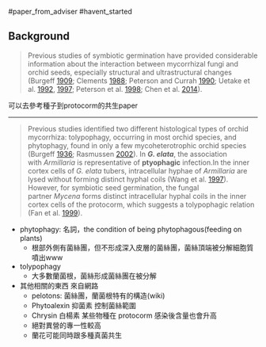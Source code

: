 #paper_from_adviser #havent_started 



## Background
> Previous studies of symbiotic germination have provided considerable information about the interaction between mycorrhizal fungi and orchid seeds, especially structural and ultrastructural changes (Burgeff [1909](https://as-botanicalstudies.springeropen.com/articles/10.1186/s40529-019-0280-z#ref-CR4 "Burgeff H (1909) Die Wurzelpiltze der Orchideen, ihreKultur und ihre Leben in der Pflanze. Gustav Fischer, Jena"); Clements [1988](https://as-botanicalstudies.springeropen.com/articles/10.1186/s40529-019-0280-z#ref-CR7 "Clements MA (1988) Orchid mycorrhizal associations. Lindleyana 3:73–86"); Peterson and Currah [1990](https://as-botanicalstudies.springeropen.com/articles/10.1186/s40529-019-0280-z#ref-CR22 "Peterson RL, Currah RS (1990) Synthesis of mycorrhizae between protocorms of Goodyera repens (Orchidaceae) and Ceratobasidium cereale. Can J Bot 68:1117–1125"); Uetake et al. [1992](https://as-botanicalstudies.springeropen.com/articles/10.1186/s40529-019-0280-z#ref-CR28 "Uetake Y, Kobayashi K, Ogoshi A (1992) Ultrastructural changes during the symbiotic development of Spiranthes sinensis (Orchidaceae) protocorms associated with binucleate Rhizoctonia anastomosis group C. Mycol Res 96:199–209"), [1997](https://as-botanicalstudies.springeropen.com/articles/10.1186/s40529-019-0280-z#ref-CR29 "Uetake Y, Earquhar ML, Peterson RL (1997) Changes in microtubule arrays in symbiotic orchid protocorms during fungal colonization and senescence. New Phytol 135:701–709"); Peterson et al. [1998](https://as-botanicalstudies.springeropen.com/articles/10.1186/s40529-019-0280-z#ref-CR23 "Peterson RL, Uetake Y, Zelmer C (1998) Fungal symbioses with orchid protocorms. Symbiosis 25:29–55"); Chen et al. [2014](https://as-botanicalstudies.springeropen.com/articles/10.1186/s40529-019-0280-z#ref-CR6 "Chen J, Wang H, Liu SS, Li YY, Guo SX (2014) Ultrastructure of symbiotic germination of the orchid Dendrobium officinale with its mycobiont, Sebacina sp. Aust J Bot 62:229–234")).

可以去參考種子到protocorm的共生paper

---

> Previous studies identified two different histological types of orchid mycorrhiza: tolypophagy, occurring in most orchid species, and phytophagy, found in only a few mycoheterotrophic orchid species (Burgeff [1936](https://as-botanicalstudies.springeropen.com/articles/10.1186/s40529-019-0280-z#ref-CR5 "Burgeff H (1936) Samenkeimung der Orchidée
n. Gustav Fischer, Jena"); Rasmussen [2002](https://as-botanicalstudies.springeropen.com/articles/10.1186/s40529-019-0280-z#ref-CR25 "Rasmussen HN (2002) Recent developments in the study of orchid mycorrhiza. Plant Soil 244:149–163")). 
In **_G. elata_**, the association with _Armillaria_ is representative of **ptyophagic** infection.In the inner cortex cells of _G. elata_ tubers, intracellular hyphae of _Armillaria_ are lysed without forming distinct hyphal coils (Wang et al. [1997](https://as-botanicalstudies.springeropen.com/articles/10.1186/s40529-019-0280-z#ref-CR32 "Wang H, Wang Z, Zhang F, Liu J, He X (1997) A cytological study on the nutrient-uptake mechanism of a saprophytic orchid Gastrodia elata. Acta Bot Sin 9:500–504")). 
However, for symbiotic seed germination, the fungal partner _Mycena_ forms distinct intracellular hyphal coils in the inner cortex cells of the protocorm, which suggests a tolypophagic relation (Fan et al. [1999](https://as-botanicalstudies.springeropen.com/articles/10.1186/s40529-019-0280-z#ref-CR9 "Fan L, Guo SX, Xu JT (1999) Interaction between protocorms of Gastrodia elata (Orchidaceae) and Mycena dendrobii in symbiotic germination. Mycosystema 18:219–225")).

- phytophagy: 名詞，the condition of being phytophagous(feeding on plants)
	- 根部外側有菌絲團，但不形成深入皮層的菌絲團，菌絲頂端被分解細胞質噴出www 
- tolypophagy
 	- 大多數蘭菌根，菌絲形成菌絲團在被分解 
- 其他相關的東西 來自網路
	- pelotons: 菌絲團，蘭菌根特有的構造(wiki)
	- Phytoalexin 抑菌素 控制菌絲範圍 
	- Chrysin 白楊素 某些物種在 protocorm 感染後含量也會升高
	- 絕對異營的專一性較高
	- 蘭花可能同時跟多種真菌共生
